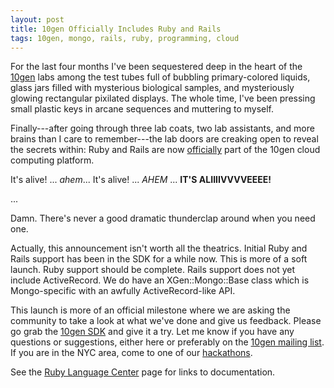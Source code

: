 ```yaml
---
layout: post
title: 10gen Officially Includes Ruby and Rails
tags: 10gen, mongo, rails, ruby, programming, cloud
---
```


For the last four months I've been sequestered deep in the heart of the
[10gen](http://www.10gen.com/) labs among the test tubes full of bubbling
primary-colored liquids, glass jars filled with mysterious biological
samples, and mysteriously glowing rectangular pixilated displays. The whole
time, I've been pressing small plastic keys in arcane sequences and
muttering to myself.

Finally---after going through three lab coats, two lab assistants, and more
brains than I care to remember---the lab doors are creaking open to reveal
the secrets within: Ruby and Rails are now
[officially](http://www.10gen.com/blog/2008/12/ruby-support-on-10gen) part
of the 10gen cloud computing platform.

It's alive! ... _ahem_... It's alive! ... _AHEM_ ... **IT'S ALIIIIVVVVEEEE!**

...

Damn. There's never a good dramatic thunderclap around when you need one.

Actually, this announcement isn't worth all the theatrics. Initial Ruby and
Rails support has been in the SDK for a while now. This is more of a soft
launch. Ruby support should be complete. Rails support does not yet include
ActiveRecord. We do have an XGen::Mongo::Base class which is Mongo-specific
with an awfully ActiveRecord-like API.

This launch is more of an official milestone where we are asking the
community to take a look at what we've done and give us feedback. Please go
grab the [10gen SDK](http://www.10gen.com/wiki/SDK) and give it a try. Let
me know if you have any questions or suggestions, either here or preferably
on the [10gen mailing list](http://groups.google.com/group/10gen). If you
are in the NYC area, come to one of our
[hackathons](http://www.10gen.com/wiki/Contact.events).

See the [Ruby Language Center](http://www.10gen.com/wiki/dev.Ruby) page for
links to documentation.
